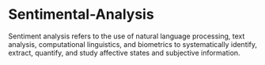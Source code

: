 # Sentimental-Analysis
Sentiment analysis refers to the use of natural language processing, text analysis, computational linguistics, and biometrics to systematically identify, extract, quantify, and study affective states and subjective information.
